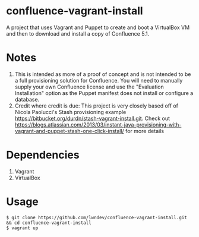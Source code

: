 confluence-vagrant-install
===================

A project that uses Vagrant and Puppet to create and boot a VirtualBox VM and then to download and install a copy of Confluence 5.1.

# Notes

1. This is intended as more of a proof of concept and is not intended to be a full provisioning solution for Confluence.  You will need to manually supply your own Confluence license and use the "Evaluation Installation" option as the Puppet manifest does not install or configure a database.
2. Credit where credit is due: This project is very closely based off of Nicola Paolucci's Stash provisioning example https://bitbucket.org/durdn/stash-vagrant-install.git. Check out https://blogs.atlassian.com/2013/03/instant-java-provisioning-with-vagrant-and-puppet-stash-one-click-install/ for more details

# Dependencies

1. Vagrant
2. VirtualBox

# Usage

	$ git clone https://github.com/lwndev/confluence-vagrant-install.git && cd confluence-vagrant-install
	$ vagrant up
